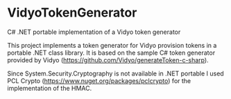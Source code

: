 # VidyoTokenGenerator
C# .NET portable implementation of a Vidyo token generator

This project implements a token generator for Vidyo provision tokens in a portable .NET class library. It is based on the sample C# token generator provided by Vidyo (https://github.com/Vidyo/generateToken-c-sharp).

Since System.Security.Cryptography is not available in .NET portable I used PCL Crypto (https://www.nuget.org/packages/pclcrypto) for the implementation of the HMAC.
